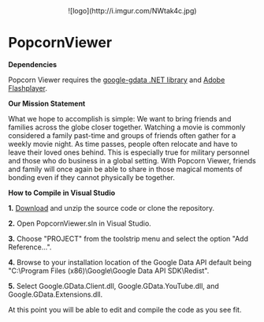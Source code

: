 <center>![logo](http://i.imgur.com/NWtak4c.jpg)</center>

# PopcornViewer

**Dependencies**

Popcorn Viewer requires the [google-gdata .NET library](https://developers.google.com/gdata/docs/client-libraries) and [Adobe Flashplayer](http://get.adobe.com/flashplayer/).

**Our Mission Statement**

What we hope to accomplish is simple: We want to bring friends and families across the globe closer together. Watching a movie is commonly considered a family past-time and groups of friends often gather for a weekly movie night. As time passes, people often relocate and have to leave their loved ones behind. This is especially true for military personnel and those who do business in a global setting. With Popcorn Viewer, friends and family will once again be able to share in those magical moments of bonding even if they cannot physically be together.

**How to Compile in Visual Studio**

**1.** [Download](https://github.com/AntonStrickland/PopcornViewer/archive/master.zip) and unzip the source code or clone the repository.

**2.** Open PopcornViewer.sln in Visual Studio.

**3.** Choose "PROJECT" from the toolstrip menu and select the option "Add Reference...".

**4.** Browse to your installation location of the Google Data API default being "C:\Program Files (x86)\Google\Google Data API SDK\Redist".

**5.** Select Google.GData.Client.dll, Google.GData.YouTube.dll, and Google.GData.Extensions.dll.

At this point you will be able to edit and compile the code as you see fit.
